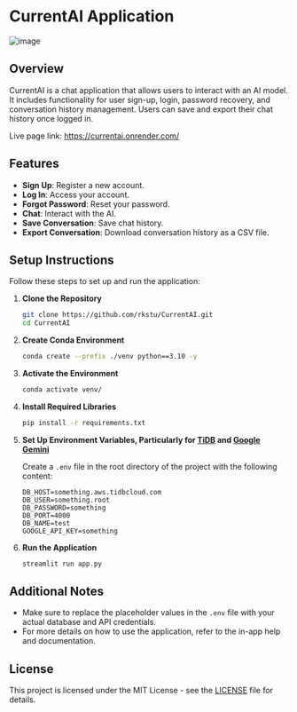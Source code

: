 # CurrentAI Application
![image](https://github.com/user-attachments/assets/f7a2e23b-4006-454d-b8b7-3c1ba6b96ca3)


## Overview

CurrentAI is a chat application that allows users to interact with an AI model. It includes functionality for user sign-up, login, password recovery, and conversation history management. Users can save and export their chat history once logged in.

Live page link: https://currentai.onrender.com/

## Features

- **Sign Up**: Register a new account.
- **Log In**: Access your account.
- **Forgot Password**: Reset your password.
- **Chat**: Interact with the AI.
- **Save Conversation**: Save chat history.
- **Export Conversation**: Download conversation history as a CSV file.

## Setup Instructions

Follow these steps to set up and run the application:

1. **Clone the Repository**
    ```bash
    git clone https://github.com/rkstu/CurrentAI.git
    cd CurrentAI
    ```

2. **Create Conda Environment**
    ```bash
    conda create --prefix ./venv python==3.10 -y
    ```

3. **Activate the Environment**
    ```bash
    conda activate venv/
    ```

4. **Install Required Libraries**
    ```bash
    pip install -r requirements.txt
    ```

5. **Set Up Environment Variables, Particularly for [TiDB](https://tidbcloud.com/free-trial/) and [Google Gemini](https://ai.google.dev/)**

    Create a `.env` file in the root directory of the project with the following content:

    ```
    DB_HOST=something.aws.tidbcloud.com
    DB_USER=something.root
    DB_PASSWORD=something
    DB_PORT=4000
    DB_NAME=test
    GOOGLE_API_KEY=something
    ```

6. **Run the Application**
    ```bash
    streamlit run app.py
    ```

## Additional Notes

- Make sure to replace the placeholder values in the `.env` file with your actual database and API credentials.
- For more details on how to use the application, refer to the in-app help and documentation.

## License

This project is licensed under the MIT License - see the [LICENSE](LICENSE) file for details.
